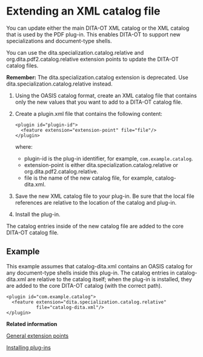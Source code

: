 # Extending an XML catalog file

You can update either the main DITA-OT XML catalog or the XML catalog that is used by the PDF plug-in. This enables DITA-OT to support new specializations and document-type shells.

You can use the dita.specialization.catalog.relative and org.dita.pdf2.catalog.relative extension points to update the DITA-OT catalog files.

**Remember:** The dita.specialization.catalog extension is deprecated. Use dita.specialization.catalog.relative instead.

1.  Using the OASIS catalog format, create an XML catalog file that contains only the new values that you want to add to a DITA-OT catalog file.

2.  Create a plugin.xml file that contains the following content:

    ```
    <plugin id="plugin-id">
      <feature extension="extension-point" file="file"/>
    </plugin>
    ```

    where:

    -   plugin-id is the plug-in identifier, for example, `com.example.catalog`.
    -   extension-point is either dita.specialization.catalog.relative or org.dita.pdf2.catalog.relative.
    -   file is the name of the new catalog file, for example, catalog-dita.xml.
3.  Save the new XML catalog file to your plug-in. Be sure that the local file references are relative to the location of the catalog and plug-in.

4.  Install the plug-in.


The catalog entries inside of the new catalog file are added to the core DITA-OT catalog file.

## Example

This example assumes that catalog-dita.xml contains an OASIS catalog for any document-type shells inside this plug-in. The catalog entries in catalog-dita.xml are relative to the catalog itself; when the plug-in is installed, they are added to the core DITA-OT catalog \(with the correct path\).

```
<plugin id="com.example.catalog">
  <feature extension="dita.specialization.catalog.relative"
           file="catalog-dita.xml"/>
</plugin>
```

**Related information**  


[General extension points](../extension-points/plugin-extension-points-general.md)

[Installing plug-ins](../topics/plugins-installing.md)

